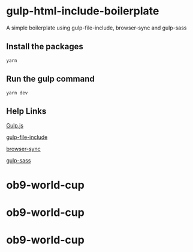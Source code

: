 # gulp-html-include-boilerplate
A simple boilerplate using gulp-file-include, browser-sync and gulp-sass

## Install the packages
```
yarn
```

## Run the gulp command
```
yarn dev
```

## Help Links

[Gulp.js](http://gulpjs.com/)

[gulp-file-include](https://www.npmjs.com/package/gulp-file-include)

[browser-sync](https://www.browsersync.io/docs/gulp)

[gulp-sass](https://www.npmjs.com/package/gulp-sass)
# ob9-world-cup
# ob9-world-cup
# ob9-world-cup
